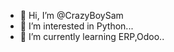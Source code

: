- 👋 Hi, I’m @CrazyBoySam
- 👀 I’m interested in Python...
- 🌱 I’m currently learning ERP,Odoo..

<!---
CrazyBoySam/CrazyBoySam is a ✨ special ✨ repository because its `README.md` (this file) appears on your GitHub profile.
You can click the Preview link to take a look at your changes.
--->
